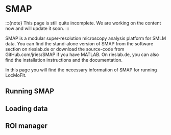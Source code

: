 # SMAP
:::{note}
This page is still quite incomplete. We are working on the content now and will update it soon.
:::

SMAP is a modular super-resolution microscopy analysis platform for SMLM data. You can find the stand-alone version of SMAP from the software section on rieslab.de or download the source-code from GitHub.com/jries/SMAP if you have MATLAB. On rieslab.de, you can also find the installation instructions and the documentation.

In this page you will find the necessary information of SMAP for running LocMoFit.

## Running SMAP


## Loading data


## ROI manager
